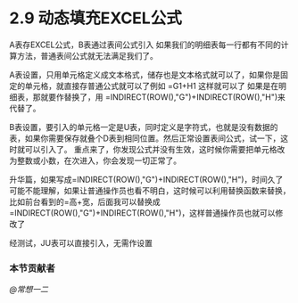 # 2.9 动态填充EXCEL公式
A表存EXCEL公式，B表通过表间公式引入
如果我们的明细表每一行都有不同的计算方法，普通表间公式就无法满足我们了。


A表设置，只用单元格定义成文本格式，储存也是文本格式就可以了，如果你是固定的单元格，就直接存普通公式就可以了例如  =G1+H1  这样就可以了
如果是在明细表，那就要作替换了，用 =INDIRECT(ROW(),"G")+INDIRECT(ROW(),"H")来代替了。


B表设置，要引入的单元格一定是U表，同时定义是字符式，也就是没有数据的表，如果你需要保存就叠个D表到相同位置。然后正常设置表间公式，试一下，这时就可以引入了。
重点来了，你发现公式并没有生效，这时候你需要把单元格改为整数或小数，在次进入，你会发现一切正常了。


升华篇，如果写成=INDIRECT(ROW(),"G")+INDIRECT(ROW(),"H")，时间久了可能不能理解，如果让普通操作员也看不明白，这时候可以利用替换函数来替换，比如前台看到的=高+宽，后面我可以替换成=INDIRECT(ROW(),"G")+INDIRECT(ROW(),"H")，这样普通操作员也就可以修改了

经测试，JU表可以直接引入，无需作设置


### 本节贡献者
*@常想一二*  
